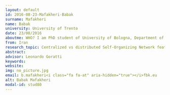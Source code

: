 ```yaml
---
layout: default 
id: 2016-08-23-Mafakheri-Babak
surname: Mafakheri
name: Babak
university: University of Trento
date: 23/08/2016
aboutme: WHO? I am PhD student of University of Bologna, Department of Electronics and Information(DEI). My academic supervisor is Prof. Roberto Verdone. However, I have been doing my whole PhD program at FBK/CREATE-NET research center in Povo, Trento Under supervision of Dr. Leonardo goratti.WHAT? The title of my PhD is “Centralized versus distributed Self-Organizing features in 5G small cell networks”. Currently, I have been working on one of the next generations of cellular networks, LTE-LAA, and its co-existence possibilities with WIFI.WHY? The deployment of modern mobile systems has faced severe challenges due to the dramatically increase of users. The situation could be even worse by development of different wireless technologies in the same frequency band. Moreover, the usage of smaller cells (e.g. Micro, femto and wireless LAN), coexistence among heterogeneous networks (such as LTE and Wi-Fi deployed in the same frequency band) has been a big field of research in the academy and industry.
from: Iran
research_topic: Centralized vs distributed Self-Organizing Network features in 5G Small Cell networks
abstract: 
advisor: Leonardo Goratti
keywords: 
website: 
img: no_picture.jpg
email: b.mafakheri<i class="fa fa-at" aria-hidden="true"></i>fbk.eu
alt: Babak Mafakheri
modal-id: stud80
---
```

